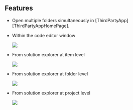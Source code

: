 
## Features

- Open multiple folders simultaneously in [ThirdPartyApp][ThirdPartyAppHomePage].

- Within the code editor window

  ![](ReadMeScreenShot_CodeEditorWindow.png)

- From solution explorer at item level

  ![](ReadMeScreenShot_ContextMenu.png)

- From solution explorer at folder level
 
  ![](ReadMeScreenShot_FolderNode.png)

- From solution explorer at project level

  ![](ReadMeScreenShot_ProjNode.png)

